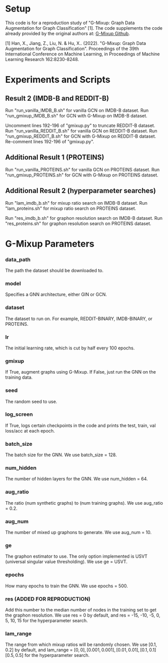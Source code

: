 # Setup

This code is for a reproduction study of "G-Mixup: Graph Data Augmentation for Graph Classification" [1]. The code supplements the code already provided by the original authors at: [G-Mixup Github](https://github.com/ahxt/g-mixup).

[1] Han, X., Jiang, Z., Liu, N. &amp; Hu, X.. (2022). "G-Mixup: Graph Data Augmentation for Graph Classification". Proceedings of the 39th International Conference on Machine Learning, in Proceedings of Machine Learning Research 162:8230-8248.

# Experiments and Scripts

## Result 2 (IMDB-B and REDDIT-B)

Run "run_vanilla_IMDB_B.sh" for vanilla GCN on IMDB-B dataset.
Run "run_gmixup_IMDB_B.sh" for GCN with G-Mixup on IMDB-B dataset.

Uncomment lines 192-196 of "gmixup.py" to truncate REDDIT-B dataset.
Run "run_vanilla_REDDIT_B.sh" for vanilla GCN on REDDIT-B dataset.
Run "run_gmixup_REDDIT_B.sh" for GCN with G-Mixup on REDDIT-B dataset.
Re-comment lines 192-196 of "gmixup.py".

## Additional Result 1 (PROTEINS)

Run "run_vanilla_PROTEINS.sh" for vanilla GCN on PROTEINS dataset.
Run "run_gmixup_PROTEINS.sh" for GCN with G-Mixup on PROTEINS dataset.

## Additional Result 2 (hyperparameter searches)

Run "lam_imdb_b.sh" for mixup ratio search on IMDB-B dataset.
Run "lam_proteins.sh" for mixup ratio search on PROTEINS dataset.

Run "res_imdb_b.sh" for graphon resolution search on IMDB-B dataset.
Run "res_proteins.sh" for graphon resolution search on PROTEINS dataset.

# G-Mixup Parameters

### data_path

The path the dataset should be downloaded to.

### model

Specifies a GNN architecture, either GIN or GCN.

### dataset

The dataset to run on. For example, REDDIT-BINARY, IMDB-BINARY, or PROTEINS.

### lr

The initial learning rate, which is cut by half every 100 epochs.

### gmixup

If True, augment graphs using G-Mixup. If False, just run the GNN on the training data.

### seed

The random seed to use.

### log_screen

If True, logs certain checkpoints in the code and prints the test, train, val loss/acc at each epoch.

### batch_size

The batch size for the GNN. We use batch_size = 128.

### num_hidden

The number of hidden layers for the GNN. We use num_hidden = 64.

### aug_ratio

The ratio (num synthetic graphs) to (num training graphs). We use aug_ratio = 0.2.

### aug_num

The number of mixed up graphons to generate. We use aug_num = 10.

### ge

The graphon estimator to use. The only option implemented is USVT (universal singular value thresholding). We use ge = USVT.

### epochs

How many epochs to train the GNN. We use epochs = 500.

### res (ADDED FOR REPRODUCTION)

Add this number to the median number of nodes in the training set to get the graphon resolution. We use res = 0 by default, and res = -15, -10, -5, 0, 5, 10, 15 for the hyperparameter search.

### lam_range

The range from which mixup ratios will be randomly chosen. We use [0.1, 0.2] by default, and lam_range = $[0, 0], [0.001, 0.001], [0.01, 0.01], [0.1, 0.1] [0.5, 0.5]$ for the hyperparameter search.  
